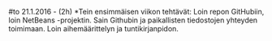 #to 21.1.2016 - (2h) 
*Tein ensimmäisen viikon tehtävät: Loin repon GitHubiin, loin NetBeans -projektin. Sain Githubin ja paikallisten tiedostojen yhteyden toimimaan. Loin aihemäärittelyn ja tuntikirjanpidon. 
